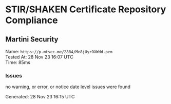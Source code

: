 # STIR/SHAKEN Certificate Repository Compliance

## Martini Security

Name: `https://p.mtsec.me/2884/Me8jUyrOXWdd.pem`\
Tested At: 28 Nov 23 16:07 UTC\
Time: 85ms

### Issues

no warning, or error, or notice date level issues were found

Generated: 28 Nov 23 16:15 UTC
